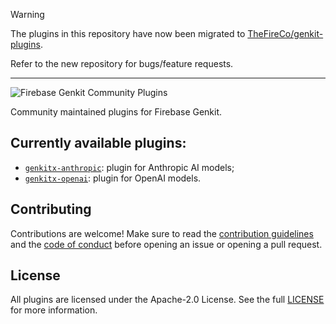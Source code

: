 > [!WARNING]  
> The plugins in this repository have now been migrated to [TheFireCo/genkit-plugins](https://github.com/TheFireCo/genkit-plugins).
>
> Refer to the new repository for bugs/feature requests.

---

![Firebase Genkit Community Plugins](https://github.com/firebase-community/genkit-plugins/blob/main/assets/genkit-plugins.png?raw=true)

Community maintained plugins for Firebase Genkit.

## Currently available plugins:

- [`genkitx-anthropic`](https://github.com/firebase-community/genkit-plugins/tree/main/plugins/anthropic): plugin for Anthropic AI models;
- [`genkitx-openai`](https://github.com/firebase-community/genkit-plugins/tree/main/plugins/openai): plugin for OpenAI models.

## Contributing

Contributions are welcome! Make sure to read the [contribution guidelines](https://github.com/firebase-community/genkit-plugins/blob/main/CONTRIBUTING.md)
and the [code of conduct](https://github.com/firebase-community/genkit-plugins/blob/main/CODE_OF_CONDUCT.md) before opening an issue or opening a pull request.

## License

All plugins are licensed under the Apache-2.0 License.
See the full [LICENSE](https://github.com/firebase-community/genkit-plugins/blob/main/LICENSE) for more information.

